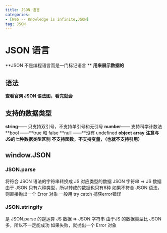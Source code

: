 ```yaml
---
title: JSON 语言
categories: 
- [Web -- Knowledge is infinite,JSON]
tag: JSON
---
```

# JSON 语言
**JSON 不是编程语言而是一门标记语言 **
**用来展示数据的**
## 语法
**查看官网 JSON 语法图，看完就会**
## 支持的数据类型
**string——** 只支持双引号，不支持单引号和无引号
**number——** 支持科学计数法
**bool ——**true 和 false
**null ——**没有 undefined
**object**
**array**
**注意与JS的七种数据类型区别**
**不支持函数，不支持变量，（也就不支持引用）**
## window.JSON
### JSON.parse
将符合 JSON 语法的字符串转换成 JS 对应类型的数据
JSON 字符串 => JS 数据
由于 JSON 只有六种类型，所以转成的数据也只有6种
如果不符合 JSON 语法，则直接抛出一个 Error 对象
一般用 try catch 捕获error错误
### JSON.stringify
是 JSON.parse 的逆运算
JS 数据 => JSON 字符串
由于JS 的数据类型比 JSON 多，所以不一定能成功
如果失败，就抛出一个 Error 对象


